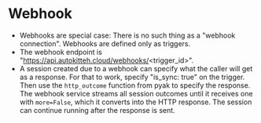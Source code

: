 # Webhook

- Webhooks are special case: There is no such thing as a "webhook connection". Webhooks are defined only as triggers.
- The webhook endpoint is "https://api.autokitteh.cloud/webhooks/<trigger_id>".
- A session created due to a webhook can specify what the caller will get as a response. For that to work, specify "is_sync: true" on the trigger. Then use the `http_outcome` function from pyak to specify the response. The webhook service streams all session outcomes until it receives one with `more=False`, which it converts into the HTTP response. The session can continue running after the response is sent.
